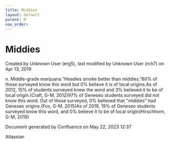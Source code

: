 ```yaml
---
title: Middies
layout: default
parent: M
nav_order:
---
```


# Middies

Created by  Unknown User (erg5), last modified by  Unknown User (rch7) on Apr 13, 2019

n. Middle-grade marijuana.“Headies smoke better than middies.”80% of those surveyed know this word but 0% believe it is of local origins.As of 2012, 15% of students surveyed knew the word and 3% believed it to be of local origin.(Craft, G-M, 2012)97% of Geneseo students surveyed did not know this word. Out of those surveyed, 0% believed that &quot;middies&quot; had Geneseo origins.(Fox, G-M, 2015)As of 2019, 19% of Geneseo students surveyed know this word, and 0% believe it to be of local origin(Hirschhorn, G-M, 2019)

Document generated by Confluence on May 22, 2023 12:37

Atlassian
